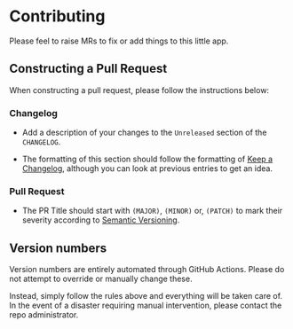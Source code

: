 # Contributing

Please feel to raise MRs to fix or add things to this little app.

## Constructing a Pull Request

When constructing a pull request, please follow the instructions below:

### Changelog

- Add a description of your changes to the `Unreleased` section of the `CHANGELOG`.

- The formatting of this section should follow the formatting of [Keep a Changelog](https://keepachangelog.com/en/1.0.0/), although you can look at previous entries to get an idea.

### Pull Request

- The PR Title should start with `(MAJOR)`, `(MINOR)` or, `(PATCH)` to mark their severity according to [Semantic Versioning](https://semver.org/spec/v2.0.0.html).

## Version numbers

Version numbers are entirely automated through GitHub Actions. Please do not attempt to override or manually change these.

Instead, simply follow the rules above and everything will be taken care of. In the event of a disaster requiring manual intervention, please contact the repo administrator.